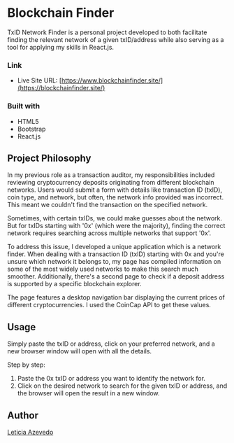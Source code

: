 # Blockchain Finder

TxID Network Finder is a personal project developed to both facilitate finding the relevant network of a given txID/address while also serving as a tool for applying my skills in React.js.

### Link

- Live Site URL: [https://www.blockchainfinder.site/](https://blockchainfinder.site/)

### Built with

- HTML5
- Bootstrap
- React.js

## Project Philosophy

In my previous role as a transaction auditor, my responsibilities included reviewing cryptocurrency deposits originating from different blockchain networks. Users would submit a form with details like transaction ID (txID), coin type, and network, but often, the network info provided was incorrect. This meant we couldn't find the transaction on the specified network.

Sometimes, with certain txIDs, we could make guesses about the network. But for txIDs starting with '0x' (which were the majority), finding the correct network requires searching across multiple networks that support '0x'.

To address this issue, I developed a unique application which is a network finder. When dealing with a transaction ID (txID) starting with 0x and you're unsure which network it belongs to, my page has compiled information on some of the most widely used networks to make this search much smoother.
Additionally, there's a second page to check if a deposit address is supported by a specific blockchain explorer.

The page features a desktop navigation bar displaying the current prices of different cryptocurrencies. I used the CoinCap API to get these values.

## Usage

Simply paste the txID or address, click on your preferred network, and a new browser window will open with all the details.

Step by step:

1.  Paste the 0x txID or address you want to identify the network for.
2.  Click on the desired network to search for the given txID or address, and the browser will open the result in a new window.

## Author

[Leticia Azevedo](www.letiazevedo.com)
